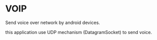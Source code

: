 # VOIP
Send voice over network by android devices.

this application use UDP mechanism (DatagramSocket) 
to send voice.
